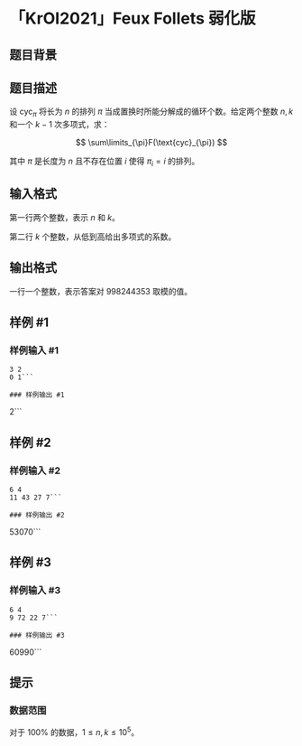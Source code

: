 # 「KrOI2021」Feux Follets 弱化版

## 题目背景



## 题目描述

设 $\text{cyc}_\pi$ 将长为 $n$ 的排列 $\pi$ 当成置换时所能分解成的循环个数。给定两个整数 $n,k$ 和一个 $k-1$ 次多项式，求：

$$
\sum\limits_{\pi}F(\text{cyc}_{\pi})
$$

其中 $\pi$ 是长度为 $n$ 且不存在位置 $i$ 使得 $\pi_i=i$ 的排列。

## 输入格式

第一行两个整数，表示 $n$ 和 $k$。

第二行 $k$ 个整数，从低到高给出多项式的系数。

## 输出格式

一行一个整数，表示答案对 $998244353$ 取模的值。

## 样例 #1

### 样例输入 #1
```
3 2
0 1```

### 样例输出 #1

```
2```

## 样例 #2

### 样例输入 #2
```
6 4
11 43 27 7```

### 样例输出 #2

```
53070```

## 样例 #3

### 样例输入 #3
```
6 4
9 72 22 7```

### 样例输出 #3

```
60990```

## 提示

### 数据范围

对于 $100\%$ 的数据，$1\leq n,k\leq 10^5$。
